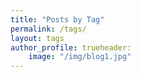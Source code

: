 ```yaml
---
title: "Posts by Tag"
permalink: /tags/
layout: tags
author_profile: trueheader:
    image: "/img/blog1.jpg"
---
```

